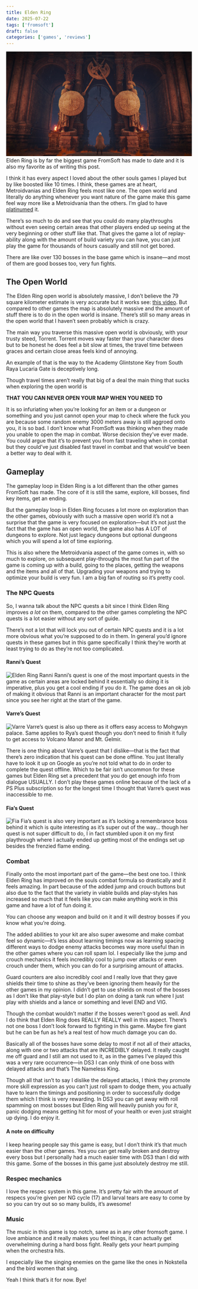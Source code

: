 ```yaml
---
title: Elden Ring
date: 2025-07-22
tags: ['fromsoft']
draft: false
categories: ['games', 'reviews']
---
```

![Elden_Ring.jpg](/images/Elden_Ring.jpg)
Elden Ring is by far the biggest game FromSoft has made to date and it is also my favorite as of writing this post.

I think it has every aspect I loved about the other souls games I played but by like boosted like 10 times. I think, these games are at heart, Metroidvanias and Elden Ring feels most like one. The open world and literally do anything whenever you want nature of the game make this game feel way more like a Metroidvania than the others. I’m glad to have [platinumed](https://youtu.be/QKbSvsgJGgc?feature=shared) it.

There’s so much to do and see that you could do many playthroughs without even seeing certain areas that other players ended up seeing at the very beginning or other stuff like that. That gives the game a lot of replay-ability along with the amount of build variety you can have, you can just play the game for thousands of hours casually and still not get bored.

There are like over 130 bosses in the base game which is insane—and most of them are good bosses too, very fun fights. 

## The Open World
The Elden Ring open world is absolutely massive, I don’t believe the 79 square kilometer estimate is very accurate but it works see: [this video](https://youtu.be/XWQtJiQ1Sm4). But compared to other games the map is absolutely massive and the amount of stuff there is to do in the open world is insane. There’s still so many areas in the open world that I haven’t seen probably which is crazy.

The main way you traverse this massive open world is obviously, with your trusty steed, Torrent. Torrent moves way faster than your character does but to be honest he does feel a bit slow at times, the travel time between graces and certain close areas feels kind of annoying.

An example of that is the way to the Academy Glintstone Key from South Raya Lucaria Gate is deceptively long.

Though travel times aren’t really that big of a deal the main thing that sucks when exploring the open world is

**THAT YOU CAN NEVER OPEN YOUR MAP WHEN YOU NEED TO**

It is so infuriating when you’re looking for an item or a dungeon or something and you just cannot open your map to check where the fuck you are because some random enemy 3000 meters away is still aggroed onto you, it is so bad. I don’t know what FromSoft was thinking when they made you unable to open the map in combat. Worse decision they’ve ever made. You could argue that it’s to prevent you from fast traveling when in combat but they could’ve just disabled fast travel in combat and that would’ve been a better way to deal with it.

## Gameplay
The gameplay loop in Elden Ring is a lot different than the other games FromSoft has made. The core of it is still the same, explore, kill bosses, find key items, get an ending.

But the gameplay loop in Elden Ring focuses a lot more on exploration than the other games, obviously with such a massive open world it’s not a surprise that the game is very focused on exploration—but it’s not just the fact that the game has an open world, the game also has A LOT of dungeons to explore. Not just legacy dungeons but optional dungeons which you will spend a lot of time exploring.

This is also where the Metroidvania aspect of the game comes in, with so much to explore, on subsequent play-throughs the most fun part of the game is coming up with a build, going to the places, getting the weapons and the items and all of that. Upgrading your weapons and trying to optimize your build is very fun. I am a big fan of routing so it’s pretty cool.
### The NPC Quests
So, I wanna talk about the NPC quests a bit since I think Elden Ring improves *a lot* on them, compared to the other games completing the NPC quests is a lot easier without any sort of guide.

There’s not a lot that will lock you out of certain NPC quests and it is a lot more obvious what you’re supposed to do in them. In general you’d ignore quests in these games but in this game specifically I think they’re worth at least trying to do as they’re not too complicated.

#### Ranni’s Quest

![Elden Ring Ranni](../../images/Elden_Ring_Ranni.jpeg)
Ranni’s quest is one of the most important quests in the game as certain areas are locked behind it essentially so doing it is imperative, plus you get a cool ending if you do it. The game does an ok job of making it obvious that Ranni is an important character for the most part since you see her right at the start of the game.

#### Varre’s Quest

![Varre](/images/Varre.jpeg)
Varre’s quest is also up there as it offers easy access to Mohgwyn palace. Same applies to Rya’s quest though you don’t need to finish it fully to get access to Volcano Manor and Mt. Gelmir.

There is one thing about Varre’s quest that I dislike—that is the fact that there’s zero indication that his quest can be done offline. You just literally have to look it up on Google as you’re not told what to do in order to complete the quest offline. Which to be fair isn’t uncommon for these games but Elden Ring set a precedent that you do get enough info from dialogue USUALLY. I don’t play these games online because of the lack of a PS Plus subscription so for the longest time I thought that Varre’s quest was inaccessible to me.

#### Fia’s Quest

![Fia](/images/FiaER.jpeg)
Fia’s quest is also very important as it’s locking a remembrance boss behind it which is quite interesting as it’s super out of the way… though her quest is not super difficult to do, I in fact stumbled upon it on my first playthrough where I actually ended up getting most of the endings set up besides the frenzied flame ending.

### Combat
Finally onto the most important part of the game—the best one too. I think Elden Ring has improved on the souls combat formula so drastically and it feels amazing. In part because of the added jump and crouch buttons but also due to the fact that the variety in viable builds and play-styles has increased so much that it feels like you can make anything work in this game and have a lot of fun doing it.

You can choose any weapon and build on it and it will destroy bosses if you know what you’re doing. 

The added abilities to your kit are also super awesome and make combat feel so dynamic—it’s less about learning timings now as learning spacing different ways to dodge enemy attacks becomes way more useful than in the other games where you can roll spam lol. I especially like the jump and crouch mechanics it feels incredibly cool to jump over attacks or even crouch under them, which you can do for a surprising amount of attacks.

Guard counters are also incredibly cool and I really love that they gave shields their time to shine as they’ve been ignoring them heavily for the other games in my opinion. I didn’t get to use shields on most of the bosses as I don’t like that play-style but I do plan on doing a tank run where I just play with shields and a lance or something and level END and VIG. 

Though the combat wouldn’t matter if the bosses weren’t good as well. And I do think that Elden Ring does REALLY REALLY well in this aspect. There’s not one boss I don’t look forward to fighting in this game. Maybe fire giant but he can be fun as he’s a real test of how much damage you can do.

Basically all of the bosses have some delay to most if not all of their attacks, along with one or two attacks that are INCREDIBLY delayed. It really caught me off guard and I still am not used to it, as in the games I’ve played this was a very rare occurrence—in DS3 I can only think of one boss with delayed attacks and that’s The Nameless King. 

Though all that isn’t to say I dislike the delayed attacks, I think they promote more skill expression as you can’t just roll spam to dodge them, you actually have to learn the timings and positioning in order to successfully dodge them which I think is very rewarding. In DS3 you can get away with roll spamming on most bosses but Elden Ring will heavily punish you for it, panic dodging means getting hit for most of your health or even just straight up dying. I do enjoy it.

#### A note on difficulty 

I keep hearing people say this game is easy, but I don’t think it’s that much easier than the other games. Yes you can get really broken and destroy every boss but I personally had a much easier time with DS3 than I did with this game. Some of the bosses in this game just absolutely destroy me still.

### Respec mechanics

I love the respec system in this game. It’s pretty fair with the amount of respecs you’re given per NG cycle (17) and larval tears are easy to come by so you can try out so so many builds, it’s awesome!

### Music

The music in this game is top notch, same as in any other fromsoft game. I love ambiance and it really makes you feel things, it can actually get overwhelming during a hard boss fight. Really gets your heart pumping when the orchestra hits.

I especially like the singing enemies on the game like the ones in Nokstella and the bird women that sing.

Yeah I think that’s it for now. Bye!


